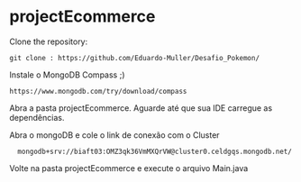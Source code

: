 # projectEcommerce



Clone  the repository: 
```
git clone : https://github.com/Eduardo-Muller/Desafio_Pokemon/
```
Instale o MongoDB Compass ;)
```
https://www.mongodb.com/try/download/compass
```
Abra a pasta projectEcommerce. Aguarde até que sua IDE carregue as dependências.

Abra o mongoDB e cole o link de conexão com o Cluster
```
  mongodb+srv://biaft03:OMZ3qk36VmMXQrVW@cluster0.celdgqs.mongodb.net/
```
Volte na pasta projectEcommerce e execute o arquivo Main.java


